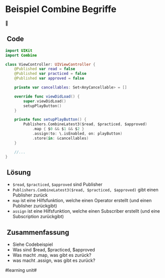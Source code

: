 # Beispiel Combine Begriffe
🔀

##  Code
```swift
import UIKit
import Combine

class ViewController: UIViewController {
    @Published var read = false
    @Published var practiced = false
    @Published var approved = false

    private var cancellables: Set<AnyCancellable> = []

    override func viewDidLoad() {
        super.viewDidLoad()
        setupPlayButton()
    }

    private func setupPlayButton() {
        Publishers.CombineLatest3($read, $practiced, $approved)
            .map { $0 && $1 && $2 }
            .assign(to: \.isEnabled, on: playButton)
            .store(in: &cancellables)
    }

	//...
}
```

##  Lösung
- `$read`, `$practiced`, `$approved` sind Publisher
- `Publishers.CombineLatest3($read, $practiced, $approved)` gibt einen Publisher zurück
- `map` ist eine Hilfsfunktion, welche einen Operator erstellt (und einen Publisher zurückgibt)
- `assign` ist eine Hilfsfunktion, welche einen Subscriber erstellt (und eine Subscription zurückgibt)

##  Zusammenfassung
- Siehe Codebeispiel
- Was sind $read, $practiced, $approved 
- Was macht .map, was gibt es zurück?
- was macht .assign, was gibt es zurück?

#learning unit#